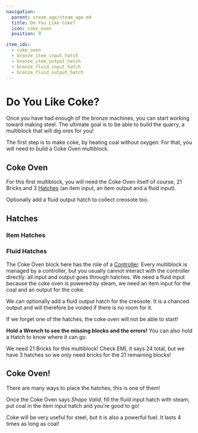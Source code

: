 ```yaml
---
navigation:
  parent: steam_age/steam_age.md
  title: Do You Like Coke?
  icon: coke_oven
  position: 9

item_ids:
  - coke_oven
  - bronze_item_input_hatch
  - bronze_item_output_hatch
  - bronze_fluid_input_hatch
  - bronze_fluid_output_hatch
---
```


# Do You Like Coke?

Once you have had enough of the bronze machines, you can start working toward making steel. The ultimate goal is to be able to build the quarry, a multiblock that will dig ores for you!

The first step is to make coke, by heating coal without oxygen. For that, you will need to build a Coke Oven multiblock.

## Coke Oven

<Recipe id="modern_industrialization:steam_age/fireclay/coke_oven" />

For this first multiblock, you will need the Coke Oven itself of course, 21 Bricks and 3 [Hatches]() (an item input, an item output and a fluid input).

Optionally add a fluid output hatch to collect creosote too.

## Hatches

### Item Hatches

<Row>
  <Recipe id="modern_industrialization:hatches/bronze/item_input_hatch" />
  <Recipe id="modern_industrialization:hatches/bronze/item_output_hatch" />
</Row>

### Fluid Hatches

<Row>
  <Recipe id="modern_industrialization:hatches/bronze/fluid_input_hatch" />
  <Recipe id="modern_industrialization:hatches/bronze/fluid_output_hatch" />
</Row>

The Coke Oven block here has the role of a [Controller](). Every multiblock is managed by a controller, but you usually cannot interact with the controller directly: all input and output goes through hatches. We need a fluid input because the coke oven is powered by steam, we need an item input for the coal and an output for the coke.

We can optionally add a fluid output hatch for the creosote. It is a chanced output and will therefore be voided if there is no room for it.

If we forget one of the hatches, the coke oven will not be able to start!

**Hold a Wrench to see the missing blocks and the errors!** You can also hold a Hatch to know where it can go.

We need 21 Bricks for this multiblock! Check EMI, it says 24 total, but we have 3 hatches so we only need bricks for the 21 remaining blocks!

## Coke Oven!

<GameScene zoom="4" interactive={true}>
  <ImportStructure src="../assets/structures/coke_oven.snbt" />
</GameScene>

There are many ways to place the hatches, this is one of them!

Once the Coke Oven says _Shape Valid_, fill the fluid input hatch with steam, put coal in the item input hatch and you're good to go!

Coke will be very useful for steel, but it is also a powerful fuel. It lasts 4 times as long as coal!
